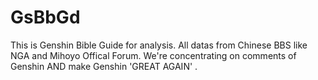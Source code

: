 # GsBbGd
This is Genshin Bible Guide for analysis. All datas from Chinese BBS like NGA and Mihoyo Offical Forum. We're concentrating on comments of Genshin AND make Genshin 'GREAT AGAIN' .
